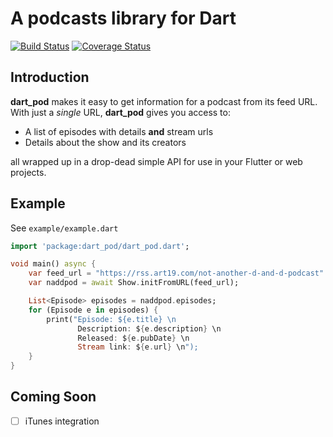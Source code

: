 # A podcasts library for Dart

[![Build Status](https://travis-ci.org/TheNightmanCodeth/dart_pod.svg?branch=master)](https://travis-ci.org/TheNightmanCodeth/dart_pod)
[![Coverage Status](https://coveralls.io/repos/github/TheNightmanCodeth/dart_pod/badge.svg)](https://coveralls.io/github/TheNightmanCodeth/dart_pod)

## Introduction
**dart_pod** makes it easy to get information for a podcast from its feed URL.
With just a *single* URL, **dart_pod** gives you access to:

* A list of episodes with details **and** stream urls
* Details about the show and its creators

all wrapped up in a drop-dead simple API for use in your Flutter or web projects.

## Example
See `example/example.dart`

```dart
import 'package:dart_pod/dart_pod.dart';

void main() async {
    var feed_url = "https://rss.art19.com/not-another-d-and-d-podcast"
    var naddpod = await Show.initFromURL(feed_url);

    List<Episode> episodes = naddpod.episodes;
    for (Episode e in episodes) {
        print("Episode: ${e.title} \n
               Description: ${e.description} \n
               Released: ${e.pubDate} \n
               Stream link: ${e.url} \n");
    }
}

```

## Coming Soon
- [ ] iTunes integration
